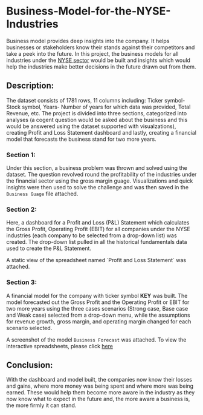 # Business-Model-for-the-NYSE-Industries
Business model provides deep insights into the company. It helps businesses or stakeholders know their stands against their competitors and take a peek into the future. In this project, the business models for all industries under the [NYSE sector](https://www.kaggle.com/dgawlik/nyse) would be built and insights which would help the industries make better decisions in the future drawn out from them.
## Description: 
The dataset consists of 1781 rows, 11 columns including: Ticker symbol- Stock symbol, Years- Number of years for which data was provided, Total Revenue, etc.
The project is divided into three sections, categorized into analyses (a cogent question would be asked about the business and this would be answered using the dataset supported with visualzations), creating Profit and Loss Statement dashboard and lastly, creating a financial model that forecasts the business stand for two more years.
### Section 1:
Under this section, a business problem was thrown and solved using the dataset. The question revolved round the profitability of the industries under the financial sector using the gross margin guage.
Visualizations and quick insights were then used to solve the challenge and was then saved in the `Business Guage` file attached.
### Section 2:
Here, a dashboard for a Profit and Loss (P&L) Statement which calculates the Gross Profit, Operating Profit (EBIT) for all companies under the NYSE industries (each company to be selected from a drop-down list) was created. The drop-down list pulled in all the historical fundamentals data used to create the P&L Statement.
<p>A static view of the spreadsheet named `Profit and Loss Statement` was attached.</p>

### Section 3:
A financial model for the company with ticker symbol **KEY** was built. The model forecasted out the Gross Profit and the Operating Profit or EBIT for two more years using the three cases scenarios (Strong case, Base case and Weak case) selected from a drop-down menu, while the assumptions for revenue growth, gross margin, and operating margin changed for each scenario selected.

A screenshot of the model `Business Forecast` was attached.
To view the interactive spreadsheets, please click [here](https://1drv.ms/x/s!AvUmqQsdXIkccdk7KZqouSb02X8)

## Conclusion:
With the dashboard and model built, the companies now know their losses and gains, where more money was being spent and where more was being earned. These would help them become more aware in the industry as they now know what to expect in the future and, the more aware a business is, the more firmly it can stand.
